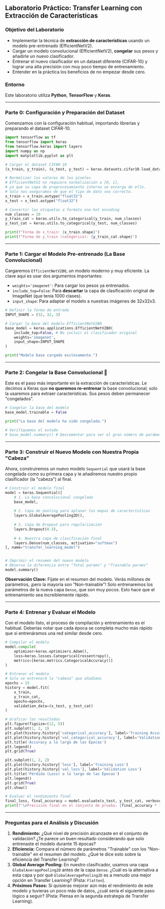 ## Laboratorio Práctico: Transfer Learning con Extracción de Características

### **Objetivo del Laboratorio**
* Implementar la técnica de **extracción de características** usando un modelo pre-entrenado (EfficientNetV2).
* Cargar un modelo convolucional (EfficientNetV2), **congelar** sus pesos y añadirle un nuevo clasificador.
* Entrenar el nuevo clasificador en un dataset diferente (CIFAR-10) y lograr una alta precisión con muy poco tiempo de entrenamiento.
* Entender en la práctica los beneficios de no empezar desde cero.

### **Entorno**
Este laboratorio utiliza **Python**, **TensorFlow** y **Keras**.

---
### **Parte 0: Configuración y Preparación del Dataset**
Comenzamos con la configuración habitual, importando librerías y preparando el dataset CIFAR-10.

```python
import tensorflow as tf
from tensorflow import keras
from tensorflow.keras import layers
import numpy as np
import matplotlib.pyplot as plt

# Cargar el dataset CIFAR-10
(x_train, y_train), (x_test, y_test) = keras.datasets.cifar10.load_data()

# Normalizar los valores de los píxeles
# EfficientNetV2 no requiere normalización a [0, 1],
# ya que su capa de preprocesamiento interna se encarga de ello.
# Solo nos aseguramos de que el tipo de dato sea correcto.
x_train = x_train.astype("float32")
x_test = x_test.astype("float32")

# Convertir las etiquetas a formato one-hot encoding
num_classes = 10
y_train_cat = keras.utils.to_categorical(y_train, num_classes)
y_test_cat = keras.utils.to_categorical(y_test, num_classes)

print(f"Forma de x_train: {x_train.shape}")
print(f"Forma de y_train (categórica): {y_train_cat.shape}")
```

---
### **Parte 1: Cargar el Modelo Pre-entrenado (La Base Convolucional)**
Cargaremos `EfficientNetV2B0`, un modelo moderno y muy eficiente. La clave aquí es usar dos argumentos importantes:
* `weights='imagenet'`: Para cargar los pesos ya entrenados.
* `include_top=False`: Para **descartar** la capa de clasificación original de ImageNet (que tenía 1000 clases).
* `input_shape`: Para adaptar el modelo a nuestras imágenes de 32x32x3.

```python
# Definir la forma de entrada
INPUT_SHAPE = (32, 32, 3)

# Cargar la base del modelo EfficientNetV2B0
base_model = keras.applications.EfficientNetV2B0(
    include_top=False, # No incluir el clasificador original
    weights='imagenet',
    input_shape=INPUT_SHAPE
)

print("Modelo base cargado exitosamente.")
```
---
### **Parte 2: Congelar la Base Convolucional 🧊**
Este es el paso más importante en la extracción de características. Le decimos a Keras que **no queremos re-entrenar** la base convolucional; solo la usaremos para extraer características. Sus pesos deben permanecer "congelados".

```python
# Congelar la base del modelo
base_model.trainable = False

print("La base del modelo ha sido congelada.")

# Verifiquemos el estado
# base_model.summary() # Descomentar para ver el gran número de parámetros no entrenables
```
---
### **Parte 3: Construir el Nuevo Modelo con Nuestra Propia "Cabeza"**
Ahora, construiremos un nuevo modelo `Sequential` que usará la base congelada como su primera capa y le añadiremos nuestro propio clasificador (la "cabeza") al final.

```python
# Construir el modelo final
model = keras.Sequential([
    # 1. La base convolucional congelada
    base_model,
    
    # 2. Capa de pooling para aplanar los mapas de características
    layers.GlobalAveragePooling2D(),
    
    # 3. Capa de Dropout para regularización
    layers.Dropout(0.3),
    
    # 4. Nuestra capa de clasificación final
    layers.Dense(num_classes, activation="softmax")
], name="transfer_learning_model")


# Imprimir el resumen del nuevo modelo
# Observa la diferencia entre "Total params" y "Trainable params"
model.summary()
```
**Observación Clave:** Fíjate en el resumen del modelo. Verás millones de parámetros, ¡pero la mayoría son "Non-trainable"! Solo entrenaremos los parámetros de la nueva capa `Dense`, que son muy pocos. Esto hace que el entrenamiento sea increíblemente rápido.

---
### **Parte 4: Entrenar y Evaluar el Modelo**
Con el modelo listo, el proceso de compilación y entrenamiento es el habitual. Deberías notar que cada época se completa mucho más rápido que si entrenáramos una red similar desde cero.

```python
# Compilar el modelo
model.compile(
    optimizer=keras.optimizers.Adam(),
    loss=keras.losses.CategoricalCrossentropy(),
    metrics=[keras.metrics.CategoricalAccuracy()]
)

# Entrenar el modelo
# Solo se entrenará la "cabeza" que añadimos
epochs = 15
history = model.fit(
    x_train,
    y_train_cat,
    epochs=epochs,
    validation_data=(x_test, y_test_cat)
)

# Graficar los resultados
plt.figure(figsize=(12, 5))
plt.subplot(1, 2, 1)
plt.plot(history.history['categorical_accuracy'], label='Training Accuracy')
plt.plot(history.history['val_categorical_accuracy'], label='Validation Accuracy')
plt.title('Accuracy a lo largo de las Épocas')
plt.legend()
plt.grid(True)

plt.subplot(1, 2, 2)
plt.plot(history.history['loss'], label='Training Loss')
plt.plot(history.history['val_loss'], label='Validation Loss')
plt.title('Pérdida (Loss) a lo largo de las Épocas')
plt.legend()
plt.grid(True)
plt.show()

# Evaluar el rendimiento final
final_loss, final_accuracy = model.evaluate(x_test, y_test_cat, verbose=0)
print(f"\nPrecisión final en el conjunto de prueba: {final_accuracy * 100:.2f}%")
```

---
### **Preguntas para el Análisis y Discusión**
1.  **Rendimiento:** ¿Qué nivel de precisión alcanzaste en el conjunto de validación? ¿Te parece un buen resultado considerando que solo entrenaste el modelo durante 15 épocas?
2.  **Eficiencia:** Compara el número de parámetros "Trainable" con los "Non-trainable" en el resumen del modelo. ¿Qué te dice esto sobre la eficiencia del Transfer Learning?
3.  **Global Average Pooling:** En nuestro clasificador, usamos una capa `GlobalAveragePooling2D` antes de la capa `Dense`. ¿Cuál es la alternativa a esta capa y por qué `GlobalAveragePooling2D` es a menudo una mejor opción en Transfer Learning? (Pista: `Flatten`).
4.  **Próximos Pasos:** Si quisieras mejorar aún más el rendimiento de este modelo y tuvieras un poco más de datos, ¿cuál sería el siguiente paso lógico a seguir? (Pista: Piensa en la segunda estrategia de Transfer Learning).